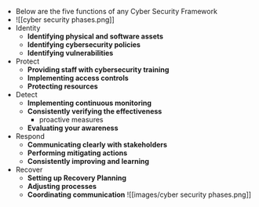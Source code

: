 - Below are the five functions of any Cyber Security Framework 
- ![[cyber security phases.png]]
- Identity
	- **Identifying physical and software assets**
	- **Identifying cybersecurity policies**
	- **Identifying vulnerabilities**
- Protect
	- **Providing staff with cybersecurity training**
	- **Implementing access controls**
	- **Protecting resources**
- Detect
	- **Implementing continuous monitoring**
	- **Consistently verifying the effectiveness**
		- proactive measures
	- **Evaluating your awareness**
- Respond
	- **Communicating clearly with stakeholders**
	- **Performing mitigating actions**
	- **Consistently improving and learning**
- Recover
	- **Setting up Recovery Planning**
	- **Adjusting processes**
	- **Coordinating communication**
![[images/cyber security phases.png]]